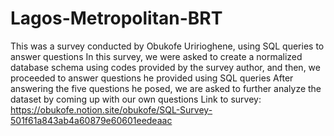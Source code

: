 # Lagos-Metropolitan-BRT
This was a survey conducted by Obukofe Uririoghene, using SQL queries to answer questions
In this survey, we were asked to create a normalized database schema using codes provided by the survey author, and then, we proceeded to answer questions he provided using SQL queries
After answering the five questions he posed, we are asked to further analyze the dataset by coming up with our own questions
Link to survey: https://obukofe.notion.site/obukofe/SQL-Survey-501f61a843ab4a60879e60601eedeaac
